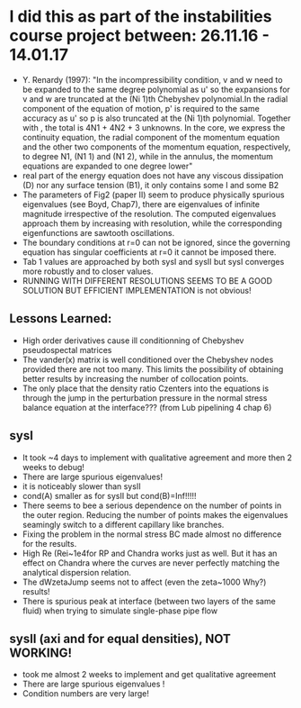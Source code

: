 # I did this as part of the instabilities course project between: 26.11.16 - 14.01.17

* Y. Renardy (1997): "In the incompressibility condition, v and w need to be expanded to the same degree polynomial as u' so the expansions for v and w are truncated at the (Ni 1)th Chebyshev polynomial.In the radial component of the equation of motion, p' is required to the same accuracy as u' so p is also truncated at the (Ni 1)th polynomial. Together with , the total is 4N1 + 4N2 + 3 unknowns. In the core, we express the continuity equation, the radial component of the momentum equation and the other two components of the momentum equation, respectively, to degree N1, (N1 1) and (N1 2), while in the annulus, the momentum equations are expanded to one degree lower"
* real part of the energy equation does not have any viscous dissipation (D) nor any surface tension (B1), it only contains some I and some B2
* The parameters of Fig2 (paper II) seem to produce physically spurious eigenvalues (see Boyd, Chap7), there are eigenvalues of infinite magnitude irrespective of the resolution. The computed eigenvalues approach them by increasing with resolution, while the corresponding eigenfunctions are sawtooth oscillations.
* The boundary conditions at r=0 can not be ignored, since the governing equation has singular coefficients at r=0 it cannot be imposed there.
* Tab 1 values are approached by both sysI and sysII but sysI converges more robustly and to closer values.
* RUNNING WITH DIFFERENT RESOLUTIONS SEEMS TO BE A GOOD SOLUTION BUT EFFICIENT IMPLEMENTATION is not obvious!

## Lessons Learned:
* High order derivatives cause ill conditionning of Chebyshev pseudospectal matrices
* The vander(x) matrix is well conditioned over the Chebyshev nodes provided there are not too many. This limits the possibility of obtaining better results by increasing the number of collocation points.
* The only place that the density ratio Czenters into the equations is through the jump in the perturbation pressure in the normal stress balance equation at the interface??? (from Lub pipelining 4 chap 6)

## sysI
* It took ~4 days to implement with qualitative agreement and more then 2 weeks to debug!
* There are large spurious eigenvalues!
* it is noticeably slower than sysII
* cond(A) smaller as for sysII but cond(B)=Inf!!!!!
* There seems to bee a serious dependence on the number of points in the outer region. Reducing the number of points makes the eigenvalues seamingly switch to a different capillary like branches.
* Fixing the problem in the normal stress BC made almost no difference for the results.
* High Re (Rei~1e4for RP and Chandra works just as well. But it has an effect on Chandra where the curves are never perfectly matching the analytical dispersion relation.
* The dWzetaJump seems not to affect (even the zeta~1000 Why?) results!
* There is spurious peak at interface (between two layers of the same fluid) when trying to simulate single-phase pipe flow

## sysII (axi and for equal densities), NOT WORKING!
* took me almost 2 weeks to implement and get qualitative agreement
* There are large spurious eigenvalues !
* Condition numbers are very large!
